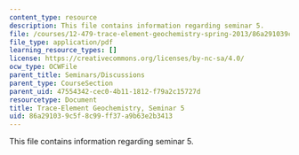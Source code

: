 ```yaml
---
content_type: resource
description: This file contains information regarding seminar 5.
file: /courses/12-479-trace-element-geochemistry-spring-2013/86a291039c5f8c99ff37a9b63e2b3413_MIT12_479S13_Seminar5.pdf
file_type: application/pdf
learning_resource_types: []
license: https://creativecommons.org/licenses/by-nc-sa/4.0/
ocw_type: OCWFile
parent_title: Seminars/Discussions
parent_type: CourseSection
parent_uid: 47554342-cec0-4b11-1812-f79a2c15727d
resourcetype: Document
title: Trace-Element Geochemistry, Seminar 5
uid: 86a29103-9c5f-8c99-ff37-a9b63e2b3413
---
```

This file contains information regarding seminar 5.